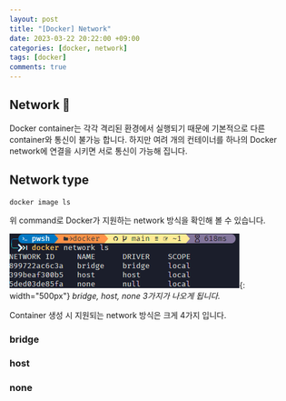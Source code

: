 ```yaml
---
layout: post
title: "[Docker] Network"
date: 2023-03-22 20:22:00 +09:00
categories: [docker, network]
tags: [docker]
comments: true
---
```


## Network 🤔

Docker container는 각각 격리된 환경에서 실행되기 때문에 기본적으로 다른 container와 통신이 불가능 합니다. 하지만 여려 개의 컨테이너를 하나의 Docker network에 연결을 시키면 서로 통신이 가능해 집니다.

## Network type

```shell
docker image ls
```

위 command로 Docker가 지원하는 network 방식을 확인해 볼 수 있습니다.

![Untitled](../../../assets/img/posts/docker/docker_network/docker-network-ls.png){: width="500px"}
_bridge, host, none 3가지가 나오게 됩니다._

Container 생성 시 지원되는 network 방식은 크게 4가지 입니다.

### bridge

### host

### none
